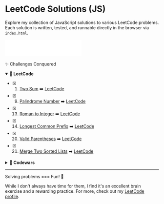 # LeetCode Solutions (JS)

Explore my collection of JavaScript solutions to various LeetCode problems.
Each solution is written, tested, and runnable directly in the browser via `index.html`.


<a href="https://annaburd.github.io/leetcode-problems" style="display: inline-block; width: 250px; height: auto;">
    <img src="link.svg" style="display: inline-block; width: 250px; height: auto;" alt="Click to see the preview">
</a>


✨ Challenges Conquered

<details open>
<summary><strong>📘 LeetCode</strong></summary>

- [x] 1. [Two Sum](leetcode/1-two-sum.js) ➡️ [LeetCode](https://leetcode.com/problems/two-sum/)
- [x] 9. [Palindrome Number](leetcode/9-palindrome-number.js) ➡️ [LeetCode](https://leetcode.com/problems/palindrome-number/)
- [x] 13. [Roman to Integer](leetcode/13-roman-to-integer.js) ➡️ [LeetCode](https://leetcode.com/problems/roman-to-integer/)
- [x] 14. [Longest Common Prefix](leetcode/14-longest-common-prefix.js) ➡️ [LeetCode](https://leetcode.com/problems/longest-common-prefix/)
- [x] 20. [Valid Parentheses](leetcode/20-valid-parentheses.js) ➡️ [LeetCode](https://leetcode.com/problems/valid-parentheses/)
- [x] 21. [Merge Two Sorted Lists](leetcode/21-merge-two-sorted-lists.js) ➡️ [LeetCode](https://leetcode.com/problems/merge-two-sorted-lists/)

</details>

<details>
<summary><strong>🔧 Codewars</strong></summary>

- [x] [Opposite Number](codewars/opposite.js) ➡️ [Codewars](https://www.codewars.com/kata/56dec885c54a926dcd001095)
- [x] [Basic Mathematical Operations](codewars/basic-mathematical-operations.js) ➡️ [Codewars](https://www.codewars.com/kata/57356c55867b9b7a60000bd7)
- [x] [Printing Array Elements](codewars/print-array.js) ➡️ [Codewars](https://www.codewars.com/kata/56e2f59fb2ed128081001328)
- [x] [Can Santa Save Christmas? (Duration)](codewars/calc-total-duration.js) ➡️ [Codewars](https://www.codewars.com/kata/5857e8bb9948644aa1000246)
- [x] [Can Santa Save Christmas? (Time)](codewars/determine-time.js) ➡️ [Codewars](https://www.codewars.com/kata/5857e8bb9948644aa1000246)
- [x] [Get the Middle Character](codewars/get-middle.js) ➡️ [Codewars](https://www.codewars.com/kata/56747fd5cb988479af000028)
- [x] [Singleton Pattern](codewars/singleton.js)
- [x] [Remove First and Last Character (Part Two)](codewars/array-trim.js) ➡️ [Codewars](https://www.codewars.com/kata/570597e258b58f6edc00230d)
- [x] [Prefill an Array](codewars/prefill.js) ➡️ [Codewars](https://www.codewars.com/kata/54129112fb7c188740000162)
- [x] [Cross Product of Vectors](codewars/cross-product.js)
- [x] [Matrix Transpose](codewars/transpose.js) ➡️ [Codewars](https://www.codewars.com/kata/52fba2a9adcd10b34300094c)
- [x] [Create Phone Number](codewars/create-phone-number.js) ➡️ [Codewars](https://www.codewars.com/kata/525f50e3b73515a6db000b83)
- [x] [Closures and Scopes (Create Functions)](codewars/create-functions.js)
- [x] [Calculating with Functions](codewars/calculating-with-functions.js) ➡️ [Codewars](https://www.codewars.com/kata/525f3eda17c7cd9f9e000b39)
- [x] [Create Secret Holder](codewars/create-secret-holder.js)
- [x] [Cat (Shared State)](codewars/cat.js)
- [x] [Function Cache](codewars/cache.js) ➡️ [Codewars](https://www.codewars.com/kata/525481903700c1a1ff0000e1)
- [x] [Counting Duplicates](codewars/duplicate-count.js) ➡️ [Codewars](https://www.codewars.com/kata/54bf1c2cd5b56cc47f0007a1)
- [x] [Function Composition (Compose)](codewars/compose.js) ➡️ [Codewars](https://www.codewars.com/kata/5655c60db4c2ce0c2e000026)
- [x] [Create Message](codewars/create-message.js) ➡️ [Codewars](https://www.codewars.com/kata/55f4a44eb72a0fa91600001e)
- [x] [SantaClausable Interface](codewars/is-santa-clausable.js) ➡️ [Codewars](https://www.codewars.com/kata/52b50a20fa0e77b304000103)
- [x] [Array Helpers](codewars/array-helpers.js) ➡️ [Codewars](https://www.codewars.com/kata/525d50d2037b7acd6e000534)
- [x] [Your Order, Please](codewars/order.js) ➡️ [Codewars](https://www.codewars.com/kata/55c45be3b2079eccff00010f)
- [x] [Digital Root](codewars/digital-root.js) ➡️ [Codewars](https://www.codewars.com/kata/541c8630095125aba6000c00)
- [x] [Fun with ES6 Classes #2 (Animals)](codewars/animal.js)
- [x] [Fun with ES6 Classes #3 (Cuboids)](codewars/cuboid.js)
- [x] [Extract Nested Object Reference](codewars/object-hash.js)

</details>

---

Solving problems === Fun! 🎉

While I don't always have time for them, I find it's an excellent brain exercise and a rewarding practice.
For more, check out my [LeetCode profile](https://leetcode.com/AnnaBurd/).
